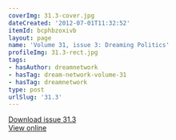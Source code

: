 ```yaml
---
coverImg: 31.3-cover.jpg
dateCreated: '2012-07-01T11:32:52'
itemId: bcphbzoxivb
layout: page
name: 'Volume 31, issue 3: Dreaming Politics'
profileImg: 31.3-rect.jpg
tags:
- hasAuthor: dreamnetwork
- hasTag: dream-network-volume-31
- hasTag: dreamnetwork
type: post
urlSlug: '31.3'
---
```

<a href="../files/pdfs/Volume_31/31.3_politics.pdf" download="">Download issue 31.3</a><br><a href="../files/pdfs/Volume_31/31.3_politics.pdf">View online</a>